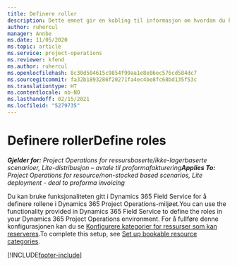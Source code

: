 ```yaml
---
title: Definere roller
description: Dette emnet gir en kobling til informasjon om hvordan du konfigurerer ressurskategorier som kan reserveres.
author: ruhercul
manager: Annbe
ms.date: 11/05/2020
ms.topic: article
ms.service: project-operations
ms.reviewer: kfend
ms.author: ruhercul
ms.openlocfilehash: 8c30d504615c9854f99aa1e8e86ec576cd584dc7
ms.sourcegitcommit: fa32b1893286f20271fa4ec4be8fc68bd135f53c
ms.translationtype: HT
ms.contentlocale: nb-NO
ms.lasthandoff: 02/15/2021
ms.locfileid: "5279735"
---
```

# <a name="define-roles"></a><span data-ttu-id="36622-103">Definere roller</span><span class="sxs-lookup"><span data-stu-id="36622-103">Define roles</span></span>

<span data-ttu-id="36622-104">_**Gjelder for:** Project Operations for ressursbaserte/ikke-lagerbaserte scenarioer, Lite-distribusjon – avtale til proformafakturering_</span><span class="sxs-lookup"><span data-stu-id="36622-104">_**Applies To:** Project Operations for resource/non-stocked based scenarios, Lite deployment - deal to proforma invoicing_</span></span>

<span data-ttu-id="36622-105">Du kan bruke funksjonaliteten gitt i Dynamics 365 Field Service for å definere rollene i Dynamics 365 Project Operations-miljøet.</span><span class="sxs-lookup"><span data-stu-id="36622-105">You can use the functionality provided in Dynamics 365 Field Service to define the roles in your Dynamics 365 Project Operations environment.</span></span> <span data-ttu-id="36622-106">For å fullføre denne konfigurasjonen kan du se [Konfigurere kategorier for ressurser som kan reserveres](https://docs.microsoft.com/dynamics365/field-service/set-up-bookable-resource-categories).</span><span class="sxs-lookup"><span data-stu-id="36622-106">To complete this setup, see [Set up bookable resource categories](https://docs.microsoft.com/dynamics365/field-service/set-up-bookable-resource-categories).</span></span>


[!INCLUDE[footer-include](../includes/footer-banner.md)]